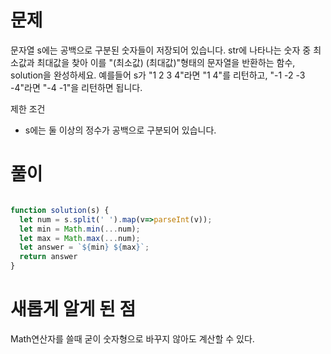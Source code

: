 # 문제
문자열 s에는 공백으로 구분된 숫자들이 저장되어 있습니다. str에 나타나는 숫자 중 최소값과 최대값을 찾아 이를 "(최소값) (최대값)"형태의 문자열을 반환하는 함수, solution을 완성하세요.
예를들어 s가 "1 2 3 4"라면 "1 4"를 리턴하고, "-1 -2 -3 -4"라면 "-4 -1"을 리턴하면 됩니다.

제한 조건
* s에는 둘 이상의 정수가 공백으로 구분되어 있습니다.

# 풀이

```javascript

function solution(s) {
  let num = s.split(' ').map(v=>parseInt(v));
  let min = Math.min(...num);
  let max = Math.max(...num);
  let answer = `${min} ${max}`;
  return answer
}
```

# 새롭게 알게 된 점

Math연산자를 쓸때 굳이 숫자형으로 바꾸지 않아도 계산할 수 있다.
